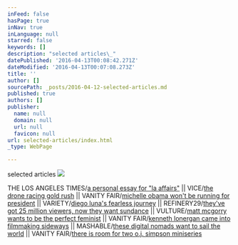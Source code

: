 ```yaml
---
inFeed: false
hasPage: true
inNav: true
inLanguage: null
starred: false
keywords: []
description: "selected articles\_"
datePublished: '2016-04-13T00:08:42.271Z'
dateModified: '2016-04-13T00:07:08.273Z'
title: ''
author: []
sourcePath: _posts/2016-04-12-selected-articles.md
published: true
authors: []
publisher:
  name: null
  domain: null
  url: null
  favicon: null
url: selected-articles/index.html
_type: WebPage

---
```

selected articles ![](https://the-grid-user-content.s3-us-west-2.amazonaws.com/0873e09d-530b-45c7-9775-d687b4295cce.jpg)

THE LOS ANGELES TIMES/[a personal essay for "la affairs"][0] ||  VICE/[the drone racing gold rush][1] ||  VANITY FAIR/[michelle obama won't be running for president][2] ||  VARIETY/[diego luna's fearless journey][3] || REFINERY29/[they've got 25 million viewers, now they want sundance][4] || VULTURE/[matt mcgorry wants to be the perfect feminist][5] ||  VANITY FAIR/[kenneth lonergan came into filmmaking sideways][6] || MASHABLE/[these digital nomads want to sail the world][7] ||  VANITY FAIR/[there is room for two o.j. simpson miniseries][8]

[0]: http://www.latimes.com/health/la-hm-la-affairs-20160409-story.html
[1]: https://sports.vice.com/en_us/article/the-drone-racing-gold-rush
[2]: http://www.vanityfair.com/news/2016/03/michelle-obama-sxsw
[3]: http://variety.com/2016/film/festivals/diego-luna-mr-pig-sundance-berlin-1201698453/
[4]: http://www.fastcompany.com/3046242/innovation-agents/refinery29-is-already-in-25-million-hearts-now-it-wants-to-get-into-sundan
[5]: http://www.vulture.com/2015/06/matt-mcgorry-on-why-bennett-cant-be-a-hero.html
[6]: http://www.vanityfair.com/hollywood/2016/01/kenneth-lonergan-manchester-by-the-sea-interview
[7]: http://mashable.com/2015/09/01/coboat-remote-work/#8q4zPjjy4Oqf
[8]: http://www.vanityfair.com/hollywood/2016/01/oj-made-in-america-review